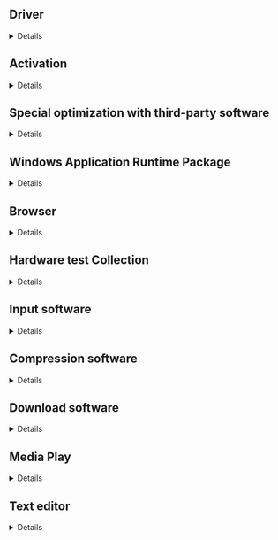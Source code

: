 ## Driver

<details>

### 1. **NVIDIA** [China](https://www.nvidia.cn/geforce/drivers/) [Inti](https://www.nvidia.com/Download/index.aspx)

- [NVCleanstall](https://www.techpowerup.com/download/techpowerup-nvcleanstall/)

### 2. [AMD](https://www.amd.com/zh-cn/support/download/drivers.html)

### 3. [Intel](https://www.intel.cn/content/www/cn/zh/support/detect.html) 

</details>

## Activation

<details>


### 1. Microsoft-Activation-Scripts 

**Run in Powershell**

`
irm https://get.activated.win | iex
`

### 2. [HEU_KMS_Activator](https://github.com/zbezj/HEU_KMS_Activator/releases)

</details>


##  Special optimization with third-party software

<details>

- [Atlas](https://atlasos.net/)
- [BoosterX](https://boosterx.org/zh/)
- [LatencyMon](https://resplendence.com/latencymon)
- [Memreduct](https://memreduct.org/mem-reduct-download/)

</details>

## Windows Application Runtime Package

<details>

### 1. **VC Runtime**

 - VisualCppRedist AIO 
 
 [Github](https://github.com/abbodi1406/vcredist/releases/)
 
 [Third Party-CN](https://www.osssr.com/6799.html)



- [3DM VC Package](https://soft.3dmgame.com/down/328148.html)
 

 ### 2. **.NET**

 - Microsoft .Net Packages AIO

 [TG](https://t.me/repacks_by_xetrin)

 [CN-Third-Party](https://www.mefcl.com/microsoft-net-packages-aio.html)


</details>

## Browser

<details>

### 1. Installation package version

- [Micsoft Edge](https://tools.xixiranran.com/edge/)

- [Cent](https://tools.xixiranran.com/cent/)

- [Chrome](https://tools.xixiranran.com/chrome/)

### 2.Portable version

- [Mybrowser](https://github.com/xixiranran/MyChrome/releases)

</details>

## Hardware test Collection

<details>

- **[LDTOOLS](https://tool.pc.wiki/)**

</details>

## Input software

<details>


- [Sougou](https://www.mefcl.com/sougouime.html)

- [RIME](https://www.mefcl.com/weaselschema.html)

</details>

## Compression software

<details>

- [7z-zstd](https://github.com/mcmilk/7-Zip-zstd/releases)
- [Bandizip](https://www.bandisoft.com/bandizip/)
- [Nanazip Preview](https://apps.microsoft.com/detail/9nzl0lrp1bnl)

</details>

## Download software

<details>

- [Internet Download Manager](https://www.internetdownloadmanager.com/download.html)

Activate In Powershell
`
iex(irm is.gd/idm_reset)
` 
- [Neat Download Manager](https://www.neatdownloadmanager.com/)
- [Gopeed](https://gopeed.com/zh-CN)
- [qbittorrent](https://pan.lanpw.com/b073dnr7g)
- [Bitcomet](https://www.mefcl.com/bitcomet.html)
- [~~吸血雷~~](https://www.lanzouw.com/iJaJL2i33vkd)
>Tracker List `https://cf.trackerslist.com/all.txt`

</details>

## Media Play

<details>

### 1.Media Player


- **[HEVC-Plugins](https://www.bilibili.com/read/cv21528215/)**

- **[Perfect Decode](https://www.mefcl.com/purecodec-2.html)**

- **[Shark007 Codecs](https://shark007.net/index.html)**

- **[MPV-Lazy](https://github.com/hooke007/MPV_lazy/releases/)**

- [K-lite Codec Pack-Full](https://codecguide.com/download_kl.htm)

- [VLC](https://www.videolan.org/)

- [Potplayer](https://potplayer.daum.net/)

### 2.Picture viewer
- **ImageGlass** [Official](https://imageglass.org/) [Microsoft Sore](https://apps.microsoft.com/detail/9n33vzk3c7th?launch=true&cid=ig_website_badge&mode=full&hl=zh-CN&gl=US)

### 3.Music Player

- [LX-music](https://lxmusic.toside.cn/download)

- [Kugou](https://www.kugou.com/)

- [NetEase cloud music](https://music.163.com/#/download)

### 4.Audio Settings

- [Realtek Audio Control](https://apps.microsoft.com/detail/9p2b8mcsvpln?hl=zh-CN&gl=US)

- [Realtek-Zhihu](https://zhuanlan.zhihu.com/p/347248307)



- [VoiceMeeter Banana教程](https://www.bilibili.com/video/av857327278/)


</details>


## Text editor

<details>

- [Notepad3](https://github.com/rizonesoft/Notepad3/releases)

- [~~Notepad++~~](https://notepad-plus-plus.org/downloads/)

- [Notepads](https://apps.microsoft.com/detail/9nhl4nsc67wm)

- [Visual Studio Code](https://code.visualstudio.com/)

- [Typora](https://typora.io/)

</details>


